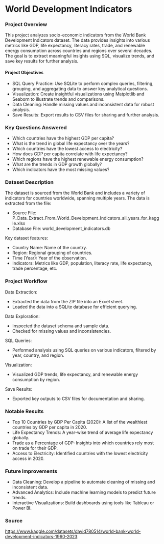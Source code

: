 # World Development Indicators

### Project Overview

This project analyzes socio-economic indicators from the World Bank Development Indicators dataset. The data provides insights into various metrics like GDP, life expectancy, literacy rates, trade, and renewable energy consumption across countries and regions over several decades. The goal is to extract meaningful insights using SQL, visualize trends, and save key results for further analysis.

#### Project Objectives

- SQL Query Practice: Use SQLite to perform complex queries, filtering, grouping, and aggregating data to answer key analytical questions.
- Visualization: Create insightful visualizations using Matplotlib and Seaborn to illustrate trends and comparisons.
- Data Cleaning: Handle missing values and inconsistent data for robust analysis.
- Save Results: Export results to CSV files for sharing and further analysis.

### Key Questions Answered

- Which countries have the highest GDP per capita?
- What is the trend in global life expectancy over the years?
- Which countries have the lowest access to electricity?
- How does GDP per capita correlate with life expectancy?
- Which regions have the highest renewable energy consumption?
- What are the trends in GDP growth globally?
- Which indicators have the most missing values?

### Dataset Description

The dataset is sourced from the World Bank and includes a variety of indicators for countries worldwide, spanning multiple years. The data is extracted from the file:

- Source File: P_Data_Extract_From_World_Development_Indicators_all_years_for_kaggle.xlsx
- Database File: world_development_indicators.db
  
Key dataset features:

- Country Name: Name of the country.
- Region: Regional grouping of countries.
- Time (Year): Year of the observation.
- Indicators: Metrics like GDP, population, literacy rate, life expectancy, trade percentage, etc.

### Project Workflow

Data Extraction:
- Extracted the data from the ZIP file into an Excel sheet.
- Loaded the data into a SQLite database for efficient querying.

Data Exploration:
- Inspected the dataset schema and sample data.
- Checked for missing values and inconsistencies.

SQL Queries:
- Performed analysis using SQL queries on various indicators, filtered by year, country, and region.

Visualization:
- Visualized GDP trends, life expectancy, and renewable energy consumption by region.

Save Results:
- Exported key outputs to CSV files for documentation and sharing.

### Notable Results

- Top 10 Countries by GDP Per Capita (2020): A list of the wealthiest countries by GDP per capita in 2020.
- Life Expectancy Trends: A year-wise trend of average life expectancy globally.
- Trade as a Percentage of GDP: Insights into which countries rely most on trade for their GDP.
- Access to Electricity: Identified countries with the lowest electricity access in 2020.

### Future Improvements

- Data Cleaning: Develop a pipeline to automate cleaning of missing and inconsistent data.
- Advanced Analytics: Include machine learning models to predict future trends.
- Interactive Visualizations: Build dashboards using tools like Tableau or Power BI.

### Source

https://www.kaggle.com/datasets/david780514/world-bank-world-development-indicators-1960-2023
